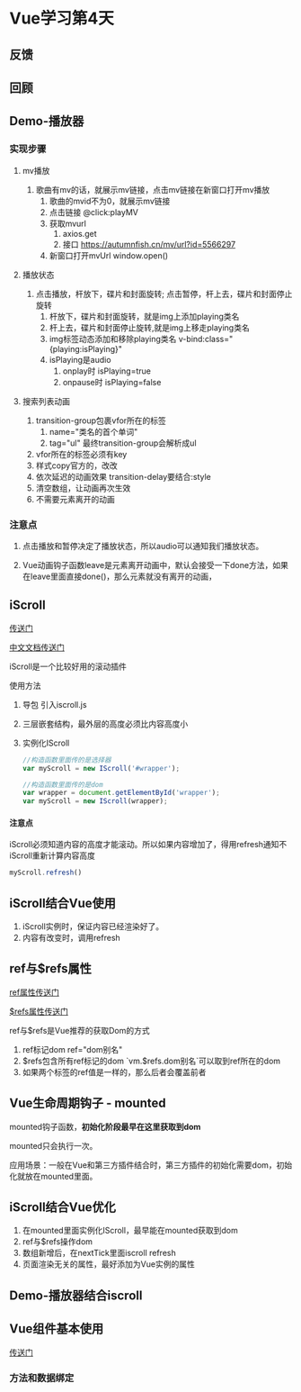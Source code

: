 # Vue学习第4天

## 反馈



## 回顾



## Demo-播放器

### 实现步骤

1. mv播放

   1. 歌曲有mv的话，就展示mv链接，点击mv链接在新窗口打开mv播放
      1. 歌曲的mvid不为0，就展示mv链接
      2. 点击链接 @click:playMV
      3. 获取mvurl
         1. axios.get
         2. 接口 <https://autumnfish.cn/mv/url?id=5566297>
      4. 新窗口打开mvUrl window.open()

2. 播放状态

   1. 点击播放，杆放下，碟片和封面旋转; 点击暂停，杆上去，碟片和封面停止旋转
      1. 杆放下，碟片和封面旋转，就是img上添加playing类名
      2. 杆上去，碟片和封面停止旋转,就是img上移走playing类名
      3. img标签动态添加和移除playing类名 v-bind:class="{playing:isPlaying}"
      4. isPlaying是audio
         1. onplay时 isPlaying=true
         2. onpause时 isPlaying=false

3. 搜索列表动画

   1. transition-group包裹vfor所在的标签
      1. name="类名的首个单词"
      2. tag="ul" 最终transition-group会解析成ul
   2. vfor所在的标签必须有key
   3. 样式copy官方的，改改
   4. 依次延迟的动画效果 transition-delay要结合:style
   5. 清空数组，让动画再次生效
   6. 不需要元素离开的动画

   

### 注意点

1. 点击播放和暂停决定了播放状态，所以audio可以通知我们播放状态。

2. Vue动画钩子函数leave是元素离开动画中，默认会接受一下done方法，如果在leave里面直接done()，那么元素就没有离开的动画，



## iScroll

[传送门](https://github.com/cubiq/iscroll)

[中文文档传送门](http://caibaojian.com/iscroll-5/)

iScroll是一个比较好用的滚动插件

使用方法

1. 导包 引入iscroll.js

2. 三层嵌套结构，最外层的高度必须比内容高度小

3. 实例化IScroll

   ```js
   //构造函数里面传的是选择器
   var myScroll = new IScroll('#wrapper');
   
   //构造函数里面传的是dom
   var wrapper = document.getElementById('wrapper');
   var myScroll = new IScroll(wrapper);
   ```



#### 注意点

​	iScroll必须知道内容的高度才能滚动。所以如果内容增加了，得用refresh通知不iScroll重新计算内容高度

```js
myScroll.refresh()
```



## iScroll结合Vue使用

1. iScroll实例时，保证内容已经渲染好了。
2. 内容有改变时，调用refresh



## ref与$refs属性

[ref属性传送门](https://cn.vuejs.org/v2/api/#ref)

[$refs属性传送门](https://cn.vuejs.org/v2/api/#vm-refs)

ref与$refs是Vue推荐的获取Dom的方式

1. ref标记dom  ref="dom别名"
2. $refs包含所有ref标记的dom `vm.$refs.dom别名`可以取到ref所在的dom
3. 如果两个标签的ref值是一样的，那么后者会覆盖前者



## Vue生命周期钩子 - mounted

mounted钩子函数，**初始化阶段最早在这里获取到dom**

mounted只会执行一次。

应用场景：一般在Vue和第三方插件结合时，第三方插件的初始化需要dom，初始化就放在mounted里面。



## iScroll结合Vue优化

1. 在mounted里面实例化IScroll，最早能在mounted获取到dom
2. ref与$refs操作dom
3. 数组新增后，在nextTick里面iscroll refresh
4. 页面渲染无关的属性，最好添加为Vue实例的属性





## Demo-播放器结合iscroll



## Vue组件基本使用

[传送门](https://cn.vuejs.org/v2/guide/components.html)

### 方法和数据绑定























